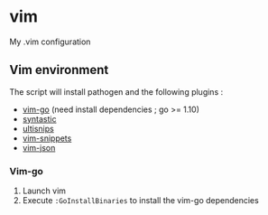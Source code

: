# vim
My .vim configuration

## Vim environment

The script will install pathogen and the following plugins :

- [vim-go](https://github.com/fatih/vim-go) (need install dependencies ; go >= 1.10)
- [syntastic](https://github.com/scrooloose/syntastic)
- [ultisnips](https://github.com/sirver/ultisnips)
- [vim-snippets](https://github.com/honza/vim-snippets)
- [vim-json](https://github.com/elzr/vim-json)


### Vim-go

1. Launch vim
2. Execute `:GoInstallBinaries` to install the vim-go dependencies
